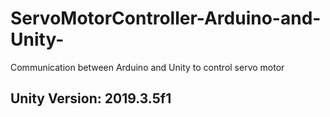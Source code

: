 # ServoMotorController-Arduino-and-Unity-
Communication between Arduino and Unity to control servo motor


## Unity Version: 2019.3.5f1
